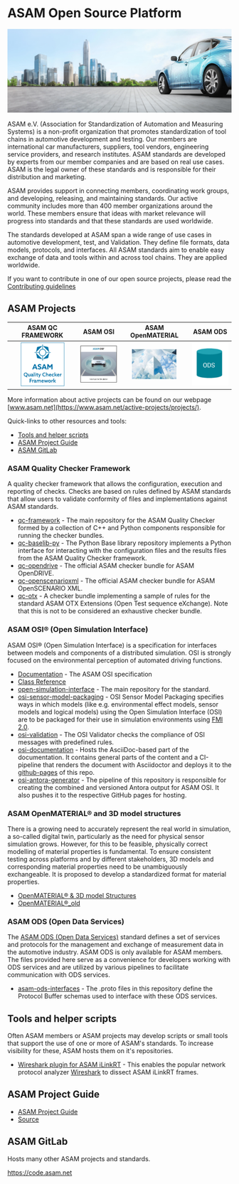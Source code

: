 # ASAM Open Source Platform
[![tp header](/doc/img/Asam_Background_1.jpg)](http://www.asam.net/)

ASAM e.V. (Association for Standardization of Automation and Measuring Systems) is a non-profit organization that promotes standardization of tool chains in automotive development and testing. Our members are international car manufacturers, suppliers, tool vendors, engineering service providers, and research institutes. ASAM standards are developed by experts from our member companies and are based on real use cases. ASAM is the legal owner of these standards and is responsible for their distribution and marketing.

ASAM provides support in connecting members, coordinating work groups, and developing, releasing, and maintaining standards. Our active community includes more than 400 member organizations around the world. These members ensure that ideas with market relevance will progress into standards and that these standards are used worldwide. 

The standards developed at ASAM span a wide range of use cases in automotive development, test, and Validation. They define file formats, data models, protocols, and interfaces. All ASAM standards aim to enable easy exchange of data and tools within and across tool chains. They are applied worldwide.

If you want to contribute in one of our open source projects, please read the [Contributing guidelines](https://github.com/asam-ev/.github/blob/main/profile/CONTRIBUTING.md) 

## ASAM Projects

| ASAM QC FRAMEWORK            | ASAM OSI              | ASAM OpenMATERIAL         | ASAM ODS |
|:----------------------------:|:---------------------:|:------------------------:|:------------------------:|
| [<img src="/doc/img/ASAM Quality Checker Framework.png" width="100" />](https://github.com/asam-ev/qc-framework) | [<img src="/doc/img/OSI.jpg" width="100" />](https://github.com/OpenSimulationInterface/open-simulation-interface) | [<img src="/doc/img/sharepoint_logo_openMaterial.png" width="100" />](https://github.com/asam-ev/OpenMATERIAL) | [<img src="/doc/img/ODS.png" width="100" />](https://github.com/asam-ev/ASAM-ODS-Interfaces) |


More information about active projects can be found on our webpage [www.asam.net](https://www.asam.net/active-projects/projects/).

Quick-links to other resources and tools:
- [Tools and helper scripts](#tools-and-helper-scripts)
- [ASAM Project Guide](#asam-project-guide)
- [ASAM GitLab](#asam-gitLab)

### ASAM Quality Checker Framework

A quality checker framework that allows the configuration, execution and reporting of checks. Checks are based on rules defined by ASAM standards that allow users to validate conformity of files and implementations against ASAM standards.

- [qc-framework](https://github.com/asam-ev/qc-framework) - The main repository for the ASAM Quality Checker formed by a collection of C++ and Python components responsible for running the checker bundles.
- [qc-baselib-py](https://github.com/asam-ev/qc-baselib-py) - The Python Base library repository implements a Python interface for interacting with the configuration files and the results files from the ASAM Quality Checker framework.
- [qc-opendrive](https://github.com/asam-ev/qc-opendrive) - The official ASAM checker bundle for ASAM OpenDRIVE.
- [qc-openscenarioxml](https://github.com/asam-ev/qc-openscenarioxml) - The official ASAM checker bundle for ASAM OpenSCENARIO XML.
- [qc-otx](https://github.com/asam-ev/qc-otx) - A checker bundle implementing a sample of rules for the standard ASAM OTX Extensions (Open Test sequence eXchange). Note that this is not to be considered an exhaustive checker bundle.

### ASAM OSI® (Open Simulation Interface)
ASAM OSI® (Open Simulation Interface) is a specification for interfaces between models and components of a distributed simulation. OSI is strongly focused on the environmental perception of automated driving functions.

- [Documentation](https://opensimulationinterface.github.io/osi-antora-generator/asamosi/latest/specification/index.html) - The ASAM OSI specification
- [Class Reference](https://opensimulationinterface.github.io/osi-antora-generator/asamosi/latest/gen/annotated.html)
- [open-simulation-interface](https://github.com/OpenSimulationInterface/open-simulation-interface) - The main repository for the standard.
- [osi-sensor-model-packaging](https://github.com/OpenSimulationInterface/osi-sensor-model-packaging) - OSI Sensor Model Packaging specifies ways in which models (like e.g. environmental effect models, sensor models and logical models) using the Open Simulation Interface (OSI) are to be packaged for their use in simulation environments using [FMI 2.0](https://report.asam.net/fmi-functional-mock-up-interface).
- [osi-validation](https://github.com/OpenSimulationInterface/osi-validation) - The OSI Validator checks the compliance of OSI messages with predefined rules.
- [osi-documentation](https://github.com/OpenSimulationInterface/osi-documentation) - Hosts the AsciiDoc-based part of the documentation. It contains general parts of the content and a CI-pipeline that renders the document with Asciidoctor and deploys it to the [github-pages](https://github.com/OpenSimulationInterface/osi-documentation/deployments/github-pages) of this repo.
- [osi-antora-generator](https://github.com/OpenSimulationInterface/osi-antora-generator) - The pipeline of this repository is responsible for creating the combined and versioned Antora output for ASAM OSI. It also pushes it to the respective GitHub pages for hosting.

### ASAM OpenMATERIAL® and 3D model structures

There is a growing need to accurately represent the real world in simulation, a so-called digital twin, particularly as the need for physical sensor simulation grows. However, for this to be feasible, physically correct modelling of material properties is fundamental. To ensure consistent testing across platforms and by different stakeholders, 3D models and corresponding material properties need to be unambiguously exchangeable. It is proposed to develop a standardized format for material properties.   

- [OpenMATERIAL® & 3D model Structures](https://github.com/asam-ev/OpenMATERIAL)
- [OpenMATERIAL®_old](https://github.com/asam-ev/OpenMATERIAL_old)

### ASAM ODS (Open Data Services)

The [ASAM ODS (Open Data Services)](https://www.asam.net/standards/detail/ods/wiki/) standard defines a set of services and protocols for the management and exchange of measurement data in the automotive industry. ASAM ODS is only available for ASAM members. The files provided here serve as a convenience for developers working with ODS services and are utilized by various pipelines to facilitate communication with ODS services.

- [asam-ods-interfaces](https://github.com/asam-ev/ASAM-ODS-Interfaces) - The .proto files in this repository define the Protocol Buffer schemas used to interface with these ODS services.

## Tools and helper scripts

Often ASAM members or ASAM projects may develop scripts or small tools that support the use of one or more of ASAM's standards. To increase visibility for these, ASAM hosts them on it's repositories.

- [Wireshark plugin for ASAM iLinkRT](https://github.com/asam-ev/Wireshark-iLinkRT) - This enables the popular network protocol analyzer [Wireshark](https://www.wireshark.org/) to dissect ASAM iLinkRT frames. 

## ASAM Project Guide
- [ASAM Project Guide](https://asam-ev.github.io/asam-project-guide/asamprojectguide/latest/index.html)
- [Source](https://github.com/asam-ev/asam-project-guide-content)

## ASAM GitLab
Hosts many other ASAM projects and standards.

https://code.asam.net
